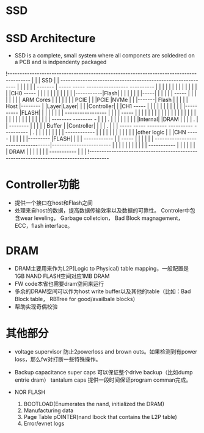 # SSD


<!--more-->
# SSD Architecture
 - SSD is a complete, small system where all componets are soldedred on a PCB and is indpendenty packaged

  !---------------------------------------------------------------------------------------
  |                                                                                       |
  |                                SSD                                                    |
  |                    ------------------------------------------------------------       |
  |                   |                                                            |      |
  |  -------          |  ----- -----       -----------------         ----------    |      |
  | |       |         | |     |     |     |                 |       |          |   |      |CH0  ----- 
  | |       |         | |     |     |     |                 |       |          |   |-----------|Flash|
  | |       |         | |     |     |-----|                 |       |          |   |      |     -----
  | |       |         | |     |     |     |    ARM Cores    |       |          |   |      |
  | | PCIE  |         | |PCIE |NVMe |     |                 |-------|  Flash   |   |      |
  | | Host  |-------- | |Layer|Layer|     |                 |       |Controller|   |      |CH1  -----
  | |       |         | |     |     |     |                 |       |          |   |---------- |FLASH|
  | |       |         | |     |     |      -----------------        |          |   |      |     -----
  | |       |         | |     |     |        |          |           |          |   |      |
  | |       |         | |     |     |        |          |           |          |   |      |
  | |       |         | |     |     |     --------   -------- -     |          |   |   .  |
  | |       |         | |     |     |    |Internal| |DRAM      |    |          |   |   .  |
  |  --------         | |     |     |    | Buffer | |Controller|    |          |   |   .  |
  |                   |  ----- -----      --------   ----------      ----------    |   .  |
  |                   |                                   |                        |      |
  |                   |                                   |         ------------   |      |
  |                   |                                   |        |            |  |      |
  |                   |                                   |        |other logic |  |      |CHN -----
  |                   |                                   |        |            |  |--------- |FLASH|
  |                   |                                   |         ------------   |      |    -----
  |                   |                                   |                        |      |
  |                    -----------------------------------|------------------------       |
  |                                                       |                               | 
  |                                                       |                               |
  |                                                       |                               |
  |                                                 -----------                           |
  |                                                |           |                          |
  |                                                |   DRAM    |                          |
  |                                                |           |                          |
  |                                                 -----------                           |
  |                                                                                       |
  !--------------------------------------------------------------------------------------
# Controller功能
- 提供一个接口在host和Flash之间
- 处理来自host的数据，提高数据传输效率以及数据的可靠性。
  Controler中包含wear leveling， Garbage colletcion， Bad Block magnagement，ECC，flash interface。
  

# DRAM
- DRAM主要用来作为L2P(Logic to Physical) table mapping，一般配置是1GB NAND FLASH空间对应1MB DRAM
- FW code本省也需要dram空间来运行
- 多余的DRAM空间可以作为host write buffer以及其他的table（比如：Bad Block table， RBTree for good/availbale blocks）
- 帮助实现奇偶校验

# 其他部分
- voltage supervisor
  防止2powerloss and brown outs。如果检测到有power loss，那么fw对打断一些特殊操作。

- Backup capacitance
  super caps 可以保证整个drive backup（比如dump entrie dram）
  tantalum caps 提供一段时间保证program comman完成。

- NOR FLASH
  1. BOOTLOAD(Enumerates the nand, initialized the DRAM)
  2. Manufacturing data
  3. Page Table pOINTER(nand lbock that contains the L2P table)
  4. Error/evnet logs

